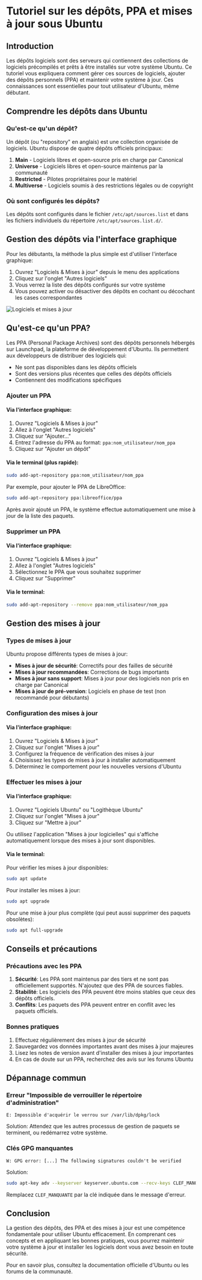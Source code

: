 # Tutoriel sur les dépôts, PPA et mises à jour sous Ubuntu

## Introduction

Les dépôts logiciels sont des serveurs qui contiennent des collections de logiciels précompilés et prêts à être installés sur votre système Ubuntu. Ce tutoriel vous expliquera comment gérer ces sources de logiciels, ajouter des dépôts personnels (PPA) et maintenir votre système à jour. Ces connaissances sont essentielles pour tout utilisateur d'Ubuntu, même débutant.

## Comprendre les dépôts dans Ubuntu

### Qu'est-ce qu'un dépôt?

Un dépôt (ou "repository" en anglais) est une collection organisée de logiciels. Ubuntu dispose de quatre dépôts officiels principaux:

1. **Main** - Logiciels libres et open-source pris en charge par Canonical
2. **Universe** - Logiciels libres et open-source maintenus par la communauté
3. **Restricted** - Pilotes propriétaires pour le matériel
4. **Multiverse** - Logiciels soumis à des restrictions légales ou de copyright

### Où sont configurés les dépôts?

Les dépôts sont configurés dans le fichier `/etc/apt/sources.list` et dans les fichiers individuels du répertoire `/etc/apt/sources.list.d/`.

## Gestion des dépôts via l'interface graphique

Pour les débutants, la méthode la plus simple est d'utiliser l'interface graphique:

1. Ouvrez "Logiciels & Mises à jour" depuis le menu des applications
2. Cliquez sur l'onglet "Autres logiciels"
3. Vous verrez la liste des dépôts configurés sur votre système
4. Vous pouvez activer ou désactiver des dépôts en cochant ou décochant les cases correspondantes

![Logiciels et mises à jour](https://votre-image-ici.png)

## Qu'est-ce qu'un PPA?

Les PPA (Personal Package Archives) sont des dépôts personnels hébergés sur Launchpad, la plateforme de développement d'Ubuntu. Ils permettent aux développeurs de distribuer des logiciels qui:

- Ne sont pas disponibles dans les dépôts officiels
- Sont des versions plus récentes que celles des dépôts officiels
- Contiennent des modifications spécifiques

### Ajouter un PPA

#### Via l'interface graphique:

1. Ouvrez "Logiciels & Mises à jour"
2. Allez à l'onglet "Autres logiciels"
3. Cliquez sur "Ajouter..."
4. Entrez l'adresse du PPA au format: `ppa:nom_utilisateur/nom_ppa`
5. Cliquez sur "Ajouter un dépôt"

#### Via le terminal (plus rapide):

```bash
sudo add-apt-repository ppa:nom_utilisateur/nom_ppa
```

Par exemple, pour ajouter le PPA de LibreOffice:

```bash
sudo add-apt-repository ppa:libreoffice/ppa
```

Après avoir ajouté un PPA, le système effectue automatiquement une mise à jour de la liste des paquets.

### Supprimer un PPA

#### Via l'interface graphique:

1. Ouvrez "Logiciels & Mises à jour"
2. Allez à l'onglet "Autres logiciels"
3. Sélectionnez le PPA que vous souhaitez supprimer
4. Cliquez sur "Supprimer"

#### Via le terminal:

```bash
sudo add-apt-repository --remove ppa:nom_utilisateur/nom_ppa
```

## Gestion des mises à jour

### Types de mises à jour

Ubuntu propose différents types de mises à jour:

- **Mises à jour de sécurité**: Correctifs pour des failles de sécurité
- **Mises à jour recommandées**: Corrections de bugs importants
- **Mises à jour sans support**: Mises à jour pour des logiciels non pris en charge par Canonical
- **Mises à jour de pré-version**: Logiciels en phase de test (non recommandé pour débutants)

### Configuration des mises à jour

#### Via l'interface graphique:

1. Ouvrez "Logiciels & Mises à jour"
2. Cliquez sur l'onglet "Mises à jour"
3. Configurez la fréquence de vérification des mises à jour
4. Choisissez les types de mises à jour à installer automatiquement
5. Déterminez le comportement pour les nouvelles versions d'Ubuntu

### Effectuer les mises à jour

#### Via l'interface graphique:

1. Ouvrez "Logiciels Ubuntu" ou "Logithèque Ubuntu"
2. Cliquez sur l'onglet "Mises à jour"
3. Cliquez sur "Mettre à jour"

Ou utilisez l'application "Mises à jour logicielles" qui s'affiche automatiquement lorsque des mises à jour sont disponibles.

#### Via le terminal:

Pour vérifier les mises à jour disponibles:

```bash
sudo apt update
```

Pour installer les mises à jour:

```bash
sudo apt upgrade
```

Pour une mise à jour plus complète (qui peut aussi supprimer des paquets obsolètes):

```bash
sudo apt full-upgrade
```

## Conseils et précautions

### Précautions avec les PPA

1. **Sécurité**: Les PPA sont maintenus par des tiers et ne sont pas officiellement supportés. N'ajoutez que des PPA de sources fiables.
2. **Stabilité**: Les logiciels des PPA peuvent être moins stables que ceux des dépôts officiels.
3. **Conflits**: Les paquets des PPA peuvent entrer en conflit avec les paquets officiels.

### Bonnes pratiques

1. Effectuez régulièrement des mises à jour de sécurité
2. Sauvegardez vos données importantes avant des mises à jour majeures
3. Lisez les notes de version avant d'installer des mises à jour importantes
4. En cas de doute sur un PPA, recherchez des avis sur les forums Ubuntu

## Dépannage commun

### Erreur "Impossible de verrouiller le répertoire d'administration"

```
E: Impossible d'acquérir le verrou sur /var/lib/dpkg/lock
```

Solution: Attendez que les autres processus de gestion de paquets se terminent, ou redémarrez votre système.

### Clés GPG manquantes

```
W: GPG error: [...] The following signatures couldn't be verified
```

Solution:

```bash
sudo apt-key adv --keyserver keyserver.ubuntu.com --recv-keys CLEF_MANQUANTE
```

Remplacez `CLEF_MANQUANTE` par la clé indiquée dans le message d'erreur.

## Conclusion

La gestion des dépôts, des PPA et des mises à jour est une compétence fondamentale pour utiliser Ubuntu efficacement. En comprenant ces concepts et en appliquant les bonnes pratiques, vous pourrez maintenir votre système à jour et installer les logiciels dont vous avez besoin en toute sécurité.

Pour en savoir plus, consultez la documentation officielle d'Ubuntu ou les forums de la communauté.
